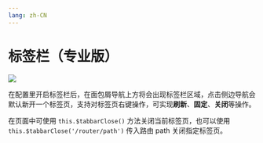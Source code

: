 ```yaml
---
lang: zh-CN
---
```


# 标签栏（专业版）

![](/fantastic-admin/tabbar.gif)

在配置里开启标签栏后，在面包屑导航上方将会出现标签栏区域，点击侧边导航会默认新开一个标签页，支持对标签页右键操作，可实现**刷新**、**固定**、**关闭**等操作。

在页面中可使用 `this.$tabbarClose()` 方法关闭当前标签页，也可以使用 `this.$tabbarClose('/router/path')` 传入路由 path 关闭指定标签页。